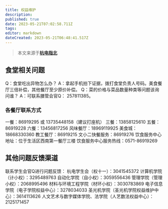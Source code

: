 ```yaml
---
title: 权益维护
description:
published: true
date: 2023-05-21T07:02:58.711Z
tags:
editor: markdown
dateCreated: 2023-05-21T06:48:41.517Z
---
```


> 本文来源于[**杭电指北**](https://www.yuque.com/hduer/guide)

## 食堂相关问题

Q：食堂吃出异物怎么办？
A：拿起手机拍下证据，拨打食堂负责人号码。美食餐厅三倍补偿，其他餐厅至少原价补偿。
Q：菜的价格与菜品数量种类等问题该询问谁？
A：可联系膳管会官Q： 257811385。

### 各餐厅联系方式

一餐：86919295 或 13735448158（建议打座机）
三餐：13858125610
五餐：86919228
六餐：13456817256
风味餐厅：18969119925
美食城：18668330360
教工餐厅：86919215
文小二快餐服务：86919276
饮食服务中心地址：位于生活区西南第一餐厅三楼
饮食服务中心服务热线：0571-86919269

## 其他问题反馈渠道

联系学生会官Q进行问题反馈：
杭电学生会（权十一）：3041545372
计算机学院（计小权）：3295489763
自动化学院（自小权）：3059556436
管理学院（管理小权）：2068995496
材料与环境工程学院（材环小权）：3030783869
电子信息学院（电子学院权益中心）：3278034033
圣光机学院（圣光机学院权益维护中心）：3614113626
人文艺术与数字媒体学院、法学院（人艺数法权益中心）：2125171457
